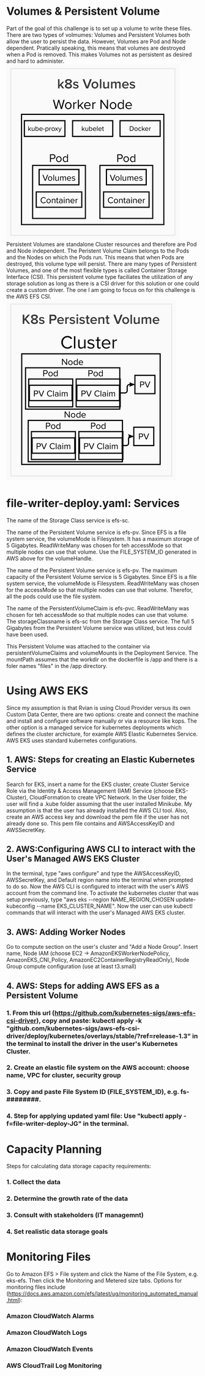 # Volumes & Persistent Volume

Part of the goal of this challenge is to set up a volume to write these files. There are two types of volmumes: Volumes and Persistent Volumes both allow the user to persist the data. However, Volumes are Pod and Node dependent. Pratically speaking, this means that volumes are destroyed when a Pod is removed. This makes Volumes not as persistent as desired and hard to administer.
![](k8s_volumes.png "Kubernetes Volumes")
Persistent Volumes are standalone Cluster resources and therefore are Pod and Node independent. The Peristent Volume Claim belongs to the Pods and the Nodes on which the Pods run. This means that when Pods are destroyed, this volume type will persist. There are many types of Persistent Volumes, and one of the most flexible types is called Container Storage Interface (CSI). This persistent volume type faciliates the utilization of any storage solution as long as there is a CSI driver for this solution or one could create a custom driver. The one I am going to focus on for this challenge is the AWS EFS CSI.
![](k8s_pv.png "Kubernetes Persistent Volumes")

# file-writer-deploy.yaml: Services

The name of the Storage Class service is efs-sc.

The name of the Persistent Volume service is efs-pv. Since EFS is a file system service, the volumeMode is Filesystem. It has a maximum storage of 5 Gigabytes. ReadWriteMany was chosen for teh accessMode so that multiple nodes can use that volume. Use the FILE_SYSTEM_ID generated in AWS above for the volumeHandle.

The name of the Persistent Volume service is efs-pv. The maximum capacity of the Persistent Volume service is 5 Gigabytes. Since EFS is a file system service, the volumeMode is Filesystem. ReadWriteMany was chosen for the accessMode so that multiple nodes can use that volume. Therefor, all the pods could use the file system. 

The name of the PersistentVolumeClaim is efs-pvc. ReadWriteMany was chosen for teh accessMode so that multiple nodes can use that volume. The storageClassname is efs-sc from the Storage Class service. The full 5 Gigabytes from the Persistent Volume service was utilized, but less could have been used.

This Persistent Volume was attached to the container via persistentVolumeClaims and volumeMounts in the Deployment Service. The mountPath assumes that the workdir on the dockerfile is /app and there is a foler names "files" in the /app directory.

# Using AWS EKS

Since my assumption is that Rvian is using Cloud Provider versus its own Custom Data Center, there are two options: create and connect the machine and install and configure software manually or via a resource like kops. The other option is a managed service for kubernetes deployments which defines the cluster archicture, for example AWS Elastic Kubernetes Service. AWS EKS uses standard kubernetes configurations.

## 1. AWS: Steps for creating an Elastic Kubernetes Service

Search for EKS, insert a name for the EKS cluster, create Cluster Service Role via the Identity & Access Management (IAM) Service (choose EKS-Cluster), CloudFormation to create VPC Network. In the User folder, the user will find a .kube folder assuming that the user installed Minikube. My assumption is that the user has already installed the AWS CLI tool. Also, create an AWS access key and download the pem file if the user has not already done so. This pem file contains and AWSAccessKeyID and AWSSecretKey. 

## 2. AWS:Configuring AWS CLI to interact with the User's Managed AWS EKS Cluster

In the terminal, type "aws configure" and type the AWSAccessKeyID, AWSSecretKey, and Default region name into the terminal when prompted to do so. Now the AWS CLI is configured to interact with the user's AWS account from the command line. To activate the kubernetes cluster that was setup previously, type "aws eks --region NAME_REGION_CHOSEN update-kubeconfig --name EKS_CLUSTER_NAME". Now the user can use kubectl commands that will interact with the user's Managed AWS EKS cluster.

## 3. AWS: Adding Worker Nodes

Go to compute section on the user's cluster and "Add a Node Group". Insert name, Node IAM (choose EC2 -> AmazonEKSWorkerNodePolicy, AmazonEKS_CNI_Policy, AmazonEC2ContainerRegistryReadOnly), Node Group compute configuration (use at least t3.small)  

## 4. AWS: Steps for adding AWS EFS as a Persistent Volume

### 1. From this url (https://github.com/kubernetes-sigs/aws-efs-csi-driver), copy and paste: kubectl apply -k "github.com/kubernetes-sigs/aws-efs-csi-driver/deploy/kubernetes/overlays/stable/?ref=release-1.3" in the terminal to install the driver in the user's Kubernetes Cluster.

### 2. Create an elastic file system on the AWS account: choose name, VPC for cluster, security group

### 3. Copy and paste File System ID (FILE_SYSTEM_ID), e.g. fs-########. 

### 4. Step for applying updated yaml file: Use "kubectl apply -f=file-writer-deploy-JG" in the terminal.

# Capacity Planning

Steps for calculating data storage capacity requirements:

### 1. Collect the data

### 2. Determine the growth rate of the data

### 3. Consult with stakeholders (IT managemnt)

### 4. Set realistic data storage goals

# Monitoring Files

Go to Amazon EFS > File system and click the Name of the File System, e.g. eks-efs. Then click the Monitoring and Metered size tabs. Options for monitoring files include (https://docs.aws.amazon.com/efs/latest/ug/monitoring_automated_manual.html):

### Amazon CloudWatch Alarms

### Amazon CloudWatch Logs

### Amazon CloudWatch Events

### AWS CloudTrail Log Monitoring